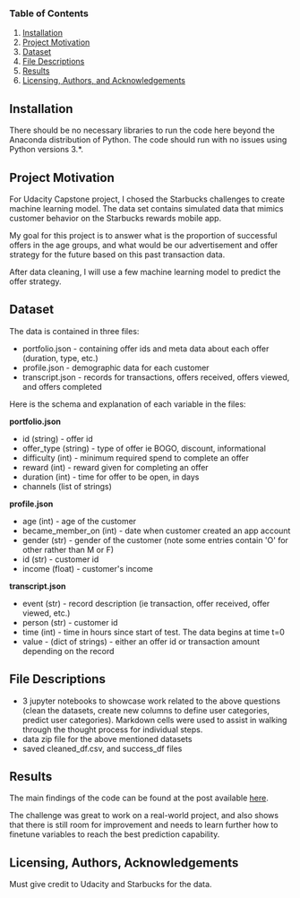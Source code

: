 ### Table of Contents

1. [Installation](#installation)
2. [Project Motivation](#motivation)
3. [Dataset](#dataset)
4. [File Descriptions](#files)
5. [Results](#results)
6. [Licensing, Authors, and Acknowledgements](#licensing)

## Installation <a name="installation"></a>

There should be no necessary libraries to run the code here beyond the Anaconda distribution of Python.  The code should run with no issues using Python versions 3.*.

## Project Motivation<a name="motivation"></a>

For Udacity Capstone project, I chosed the Starbucks challenges to create machine learning model. The data set contains simulated data that mimics customer behavior on the Starbucks rewards mobile app.

My goal for this project is to answer what is the proportion of successful offers in the age groups, and what would be our advertisement and offer strategy for the future based on this past transaction data.

After data cleaning, I will use a few machine learning model to predict the offer strategy. 

## Dataset<a name="dataset"></a>

The data is contained in three files:
* portfolio.json - containing offer ids and meta data about each offer (duration, type, etc.)
* profile.json - demographic data for each customer
* transcript.json - records for transactions, offers received, offers viewed, and offers completed

Here is the schema and explanation of each variable in the files:

**portfolio.json**
* id (string) - offer id
* offer_type (string) - type of offer ie BOGO, discount, informational
* difficulty (int) - minimum required spend to complete an offer
* reward (int) - reward given for completing an offer
* duration (int) - time for offer to be open, in days
* channels (list of strings)

**profile.json**
* age (int) - age of the customer 
* became_member_on (int) - date when customer created an app account
* gender (str) - gender of the customer (note some entries contain 'O' for other rather than M or F)
* id (str) - customer id
* income (float) - customer's income

**transcript.json**
* event (str) - record description (ie transaction, offer received, offer viewed, etc.)
* person (str) - customer id
* time (int) - time in hours since start of test. The data begins at time t=0
* value - (dict of strings) - either an offer id or transaction amount depending on the record


## File Descriptions <a name="files"></a>

- 3 jupyter notebooks to showcase work related to the above questions (clean the datasets, create new columns to define user categories, predict user categories). Markdown cells were used to assist in walking through the thought process for individual steps.  
- data zip file for the above mentioned datasets
- saved cleaned_df.csv, and success_df files

## Results<a name="results"></a>

The main findings of the code can be found at the post available [here](https://bernadett-kepenyes.medium.com/starbucks-capstone-challenge-f0a0cd6b18b1).

The challenge was great to work on a real-world project, and also shows that there is still room for improvement and needs to learn further how to finetune variables to reach the best prediction capability.


## Licensing, Authors, Acknowledgements<a name="licensing"></a>

Must give credit to Udacity and Starbucks for the data. 
 
